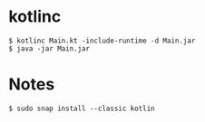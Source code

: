# kotlinc
`$ kotlinc Main.kt -include-runtime -d Main.jar`   
`$ java -jar Main.jar`   

# Notes
`$ sudo snap install --classic kotlin`  
